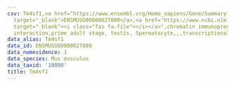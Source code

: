 ```yaml
---
csv: Tm4sf1,<a href="https://www.ensembl.org/Homo_sapiens/Gene/Summary?db=core;g=ENSMUSG00000027800"
  target="_blank">ENSMUSG00000027800</a>,<a href="https://www.ncbi.nlm.nih.gov/pubmed/25450459"
  target="_blank"><i class="fas fa-file"></i></a>",chromatin immunoprecipitation assay,direct
  interaction,prime adult stage, testis, Spermatocyte,,,transcriptional regulation,
data_alias: Tm4sf1
data_id: ENSMUSG00000027800
data_numevidence: 1
data_species: Mus musculus
data_taxid: '10090'
title: Tm4sf1
---
```

